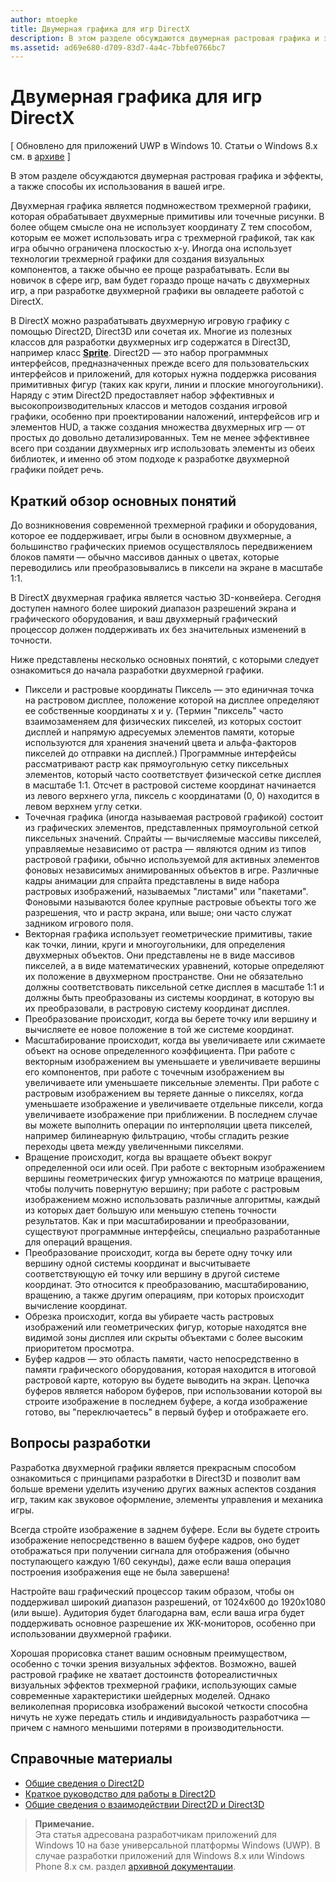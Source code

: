 ```yaml
---
author: mtoepke
title: Двумерная графика для игр DirectX
description: В этом разделе обсуждаются двумерная растровая графика и эффекты, а также способы их использования в вашей игре.
ms.assetid: ad69e680-d709-83d7-4a4c-7bbfe0766bc7
---
```


# Двумерная графика для игр DirectX


\[ Обновлено для приложений UWP в Windows 10. Статьи о Windows 8.x см. в [архиве](http://go.microsoft.com/fwlink/p/?linkid=619132) \]

В этом разделе обсуждаются двумерная растровая графика и эффекты, а также способы их использования в вашей игре.

Двухмерная графика является подмножеством трехмерной графики, которая обрабатывает двухмерные примитивы или точечные рисунки. В более общем смысле она не использует координату Z тем способом, которым ее может использовать игра с трехмерной графикой, так как игра обычно ограничена плоскостью x-y. Иногда она использует технологии трехмерной графики для создания визуальных компонентов, а также обычно ее проще разрабатывать. Если вы новичок в сфере игр, вам будет гораздо проще начать с двухмерных игр, а при разработке двухмерной графики вы овладеете работой с DirectX.

В DirectX можно разрабатывать двухмерную игровую графику с помощью Direct2D, Direct3D или сочетая их. Многие из полезных классов для разработки двухмерных игр содержатся в Direct3D, например класс [**Sprite**](https://msdn.microsoft.com/library/windows/desktop/bb205601). Direct2D — это набор программных интерфейсов, предназначенных прежде всего для пользовательских интерфейсов и приложений, для которых нужна поддержка рисования примитивных фигур (таких как круги, линии и плоские многоугольники). Наряду с этим Direct2D предоставляет набор эффективных и высокопроизводительных классов и методов создания игровой графики, особенно при проектировании наложений, интерфейсов игр и элементов HUD, а также создания множества двухмерных игр — от простых до довольно детализированных. Тем не менее эффективнее всего при создании двухмерных игр использовать элементы из обеих библиотек, и именно об этом подходе к разработке двухмерной графики пойдет речь.

## Краткий обзор основных понятий


До возникновения современной трехмерной графики и оборудования, которое ее поддерживает, игры были в основном двухмерные, а большинство графических приемов осуществлялось передвижением блоков памяти — обычно массивов данных о цветах, которые переводились или преобразовывались в пиксели на экране в масштабе 1:1.

В DirectX двухмерная графика является частью 3D-конвейера. Сегодня доступен намного более широкий диапазон разрешений экрана и графического оборудования, и ваш двухмерный графический процессор должен поддерживать их без значительных изменений в точности.

Ниже представлены несколько основных понятий, с которыми следует ознакомиться до начала разработки двухмерной графики.

-   Пиксели и растровые координаты Пиксель — это единичная точка на растровом дисплее, положение которой на дисплее определяют ее собственные координаты x и y. (Термин "пиксель" часто взаимозаменяем для физических пикселей, из которых состоит дисплей и напрямую адресуемых элементов памяти, которые используются для хранения значений цвета и альфа-факторов пикселей до отправки на дисплей.) Программные интерфейсы рассматривают растр как прямоугольную сетку пиксельных элементов, который часто соответствует физической сетке дисплея в масштабе 1:1. Отсчет в растровой системе координат начинается из левого верхнего угла, пиксель с координатами (0, 0) находится в левом верхнем углу сетки.
-   Точечная графика (иногда называемая растровой графикой) состоит из графических элементов, представленных прямоугольной сеткой пиксельных значений. Спрайты — вычисляемые массивы пикселей, управляемые независимо от растра — являются одним из типов растровой графики, обычно используемой для активных элементов фоновых независимых анимированных объектов в игре. Различные кадры анимации для спрайта представлены в виде набора растровых изображений, называемых "листами" или "пакетами". Фоновыми называются более крупные растровые объекты того же разрешения, что и растр экрана, или выше; они часто служат задником игрового поля.
-   Векторная графика использует геометрические примитивы, такие как точки, линии, круги и многоугольники, для определения двухмерных объектов. Они представлены не в виде массивов пикселей, а в виде математических уравнений, которые определяют их положение в двухмерном пространстве. Они не обязательно должны соответствовать пиксельной сетке дисплея в масштабе 1:1 и должны быть преобразованы из системы координат, в которую вы их преобразовали, в растровую систему координат дисплея.
-   Преобразование происходит, когда вы берете точку или вершину и вычисляете ее новое положение в той же системе координат.
-   Масштабирование происходит, когда вы увеличиваете или сжимаете объект на основе определенного коэффициента. При работе с векторным изображением вы уменьшаете и увеличиваете вершины его компонентов, при работе с точечным изображением вы увеличиваете или уменьшаете пиксельные элементы. При работе с растровым изображением вы теряете данные о пикселях, когда уменьшаете изображение и увеличиваете отдельные пиксели, когда увеличиваете изображение при приближении. В последнем случае вы можете выполнить операции по интерполяции цвета пикселей, например билинеарную фильтрацию, чтобы сгладить резкие переходы цвета между увеличенными пикселями.
-   Вращение происходит, когда вы вращаете объект вокруг определенной оси или осей. При работе с векторным изображением вершины геометрических фигур умножаются по матрице вращения, чтобы получить повернутую вершину; при работе с растровым изображением можно использовать различные алгоритмы, каждый из которых дает большую или меньшую степень точности результатов. Как и при масштабировании и преобразовании, существуют программные интерфейсы, специально разработанные для операций вращения.
-   Преобразование происходит, когда вы берете одну точку или вершину одной системы координат и высчитываете соответствующую ей точку или вершину в другой системе координат. Это относится к преобразованию, масштабированию, вращению, а также другим операциям, при которых происходит вычисление координат.
-   Обрезка происходит, когда вы убираете часть растровых изображений или геометрических фигур, которые находятся вне видимой зоны дисплея или скрыты объектами с более высоким приоритетом просмотра.
-   Буфер кадров — это область памяти, часто непосредственно в памяти графического оборудования, которая находится в итоговой растровой карте, которую вы будете выводить на экран. Цепочка буферов является набором буферов, при использовании которой вы строите изображение в последнем буфере, а когда изображение готово, вы "переключаетесь" в первый буфер и отображаете его.

## Вопросы разработки


Разработка двухмерной графики является прекрасным способом ознакомиться с принципами разработки в Direct3D и позволит вам больше времени уделить изучению других важных аспектов создания игр, таким как звуковое оформление, элементы управления и механика игры.

Всегда стройте изображение в заднем буфере. Если вы будете строить изображение непосредственно в вашем буфере кадров, оно будет отображаться при получении сигнала для отображения (обычно поступающего каждую 1/60 секунды), даже если ваша операция построения изображения еще не была завершена!

Настройте ваш графический процессор таким образом, чтобы он поддерживал широкий диапазон разрешений, от 1024x600 до 1920x1080 (или выше). Аудитория будет благодарна вам, если ваша игра будет поддерживать основное разрешение их ЖК-мониторов, особенно при использовании двухмерной графики.

Хорошая прорисовка станет вашим основным преимуществом, особенно с точки зрения визуальных эффектов. Возможно, вашей растровой графике не хватает достоинств фотореалистичных визуальных эффектов трехмерной графики, использующих самые современные характеристики шейдерных моделей. Однако великолепная прорисовка изображений высокой четкости способна ничуть не хуже передать стиль и индивидуальность разработчика — причем с намного меньшими потерями в производительности.

## Справочные материалы


-   [Общие сведения о Direct2D](https://msdn.microsoft.com/library/windows/desktop/dd370987)
-   [Краткое руководство для работы в Direct2D](https://msdn.microsoft.com/library/windows/desktop/dd535473)
-   [Общие сведения о взаимодействии Direct2D и Direct3D](https://msdn.microsoft.com/library/windows/desktop/dd370966)

> **Примечание.**  
Эта статья адресована разработчикам приложений для Windows 10 на базе универсальной платформы Windows (UWP). В случае разработки приложений для Windows 8.x или Windows Phone 8.x см. раздел [архивной документации](http://go.microsoft.com/fwlink/p/?linkid=619132).

 

 

 






<!--HONumber=May16_HO2-->


